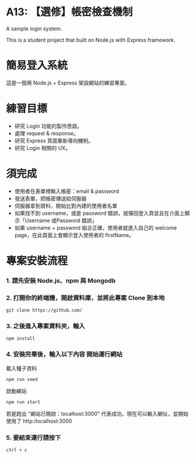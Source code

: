 # A13: 【選修】帳密檢查機制

A sample login system.

This is a student project that built on Node.js with Express framework.

# 簡易登入系統
這是一個用 Node.js + Express 架設網站的練習專案。

# 練習目標
* 研究 Login 功能的製作思路。
* 處理 request & response。
* 研究 Express 頁面重新導向機制。
* 研究 Login 相關的 UX。

# 須完成
* 使用者在表單裡輸入帳密：email & password
* 發送表單，把帳密傳送給伺服器
* 伺服器拿到資料，開始比對內建的使用者名單
* 如果找不到 username，或是 password 錯誤，就彈回登入頁並且在介面上顯示「Username 或Password 錯誤」
* 如果 username + password 組合正確，使用者就進入自己的 welcome page，在此頁面上會顯示登入使用者的 firstName。

# 專案安裝流程

### 1. 請先安裝 Node.js、npm 與 Mongodb
### 2. 打開你的終端機，開啟資料庫，並將此專案 Clone 到本地

``
git clone https://github.com/
``

### 3. 之後進入專案資料夾，輸入

``
npm install
``

### 4. 安裝完畢後，輸入以下內容 開始運行網站
載入種子資料 

``
npm run seed
``

啟動網站 

``
npm run start
``

若是跑出 "網站已開啟：localhost:3000" 代表成功，現在可以輸入網址，並開始使用了 http:/localhost:3000

### 5. 要結束運行請按下 

``
ctrl + c
``
